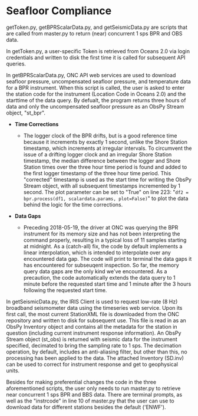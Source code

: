 # Seafloor Compliance
getToken.py, getBPRScalarData.py, and getSeismicData.py are scripts that are called from master.py to return (near) concurrent 1 sps BPR and OBS data. 

In getToken.py, a user-specific Token is retrieved from Oceans 2.0 via login credentials and written to disk the first time it is called for subsequent API queries.

In getBPRScalarData.py, ONC API web services are used to download seafloor pressure, uncompensated seafloor pressure, and temperature data for a BPR instrument. When this script is called, the user is asked to enter the station code for the instrument (Location Code in Oceans 2.0) and the starttime of the data query. By defualt, the program returns three hours of data and only the uncompensated seafloor pressure as an ObsPy Stream object, "st_bpr". 

- **Time Corrections**
  
  - The logger clock of the BPR drifts, but is a good reference time because it increments by exactly 1 second, unlike the Shore Station timestamp, which increments at irregular intervals. To circumvent the issue of a drifting logger clock and an irregular Shore Station timestamp, the median difference between the logger and Shore Station times over the three hour time period is found and added to the first logger timestamp of the three hour time period. This "corrected" timestamp is used as the start time for writing the ObsPy Stream object, with all subsequent timestamps incremented by 1 second. The plot parameter can be set to "True" on line 223:  "`df2 = bpr.process(df1, scalardata.params, plot=False)`" to plot the data behind the logic for the time corrections.

- **Data Gaps**

  - Preceding 2018-05-19, the driver at ONC was querying the BPR instrument for its memory size and has not been interpreting the command properly, resulting in a typical loss of 11 samples starting at midnight. As a (catch-all) fix, the code by default implements a linear interpolation, which is intended to interpolate over any encountered data gap. The code will print to terminal the data gaps it has encountered for subseuqent inspection. So far, the memory query data gaps are the only kind we've encountered. As a precaution, the code automatically extends the data query to 1 minute before the requested start time and 1 minute after the 3 hours following the requested start time. 
  
In getSeismicData.py, the IRIS Client is used to request low-rate (8 Hz) broadband seismometer data using the timeseries web service. Upon its first call, the most current StationXML file is downloaded from the ONC repository and written to disk for subsequent use. This file is read in as an ObsPy Inventory object and contains all the metadata for the station in question (including current instrument response information). An ObsPy Stream object (st_obs) is returned with seismic data for the instrument specified, decimated to bring the sampling rate to 1 sps. The decimation operation, by default, includes an anti-aliasing filter, but other than this, no processing has been applied to the data. The attached Inventory (SD.inv) can be used to correct for instrument response and get to geophysical units. 

Besides for making preferential changes the code in the three aforementioned scripts, the user only needs to run master.py to retrieve near concurrent 1 sps BPR and BBS data. There are terminal prompts, as well as the "instrcode" in line 10 of master.py that the user can use to download data for different stations besides the default ('ENWF'). 
